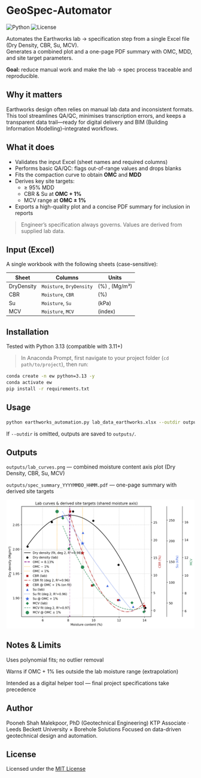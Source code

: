 # GeoSpec-Automator
![Python](https://img.shields.io/badge/Python-3.11%2B-blue) ![License](https://img.shields.io/badge/License-MIT-green)

Automates the Earthworks lab → specification step from a single Excel file (Dry Density, CBR, Su, MCV).  
Generates a combined plot and a one-page PDF summary with OMC, MDD, and site target parameters.

**Goal:** reduce manual work and make the lab → spec process traceable and reproducible.

## Why it matters
Earthworks design often relies on manual lab data and inconsistent formats. This tool streamlines QA/QC, minimises transcription errors, and keeps a transparent data trail—ready for digital delivery and BIM (Building Information Modelling)–integrated workflows.



## What it does
- Validates the input Excel (sheet names and required columns)
- Performs basic QA/QC: flags out-of-range values and drops blanks
- Fits the compaction curve to obtain **OMC** and **MDD**
- Derives key site targets:
  - ≥ 95% MDD
  - CBR & Su at **OMC + 1%**
  - MCV range at **OMC ± 1%**
- Exports a high-quality plot and a concise PDF summary for inclusion in reports

> Engineer’s specification always governs. Values are derived from supplied lab data.



## Input (Excel)
A single workbook with the following sheets (case-sensitive):

| Sheet        | Columns                     | Units       |
|---------------|-----------------------------|-------------|
| DryDensity    | `Moisture`, `DryDensity`    | (%) , (Mg/m³) |
| CBR           | `Moisture`, `CBR`           | (%)          |
| Su            | `Moisture`, `Su`            | (kPa)        |
| MCV           | `Moisture`, `MCV`           | (index)      |



## Installation
Tested with Python 3.13 (compatible with 3.11+)

> In Anaconda Prompt, first navigate to your project folder (`cd path/to/project`), then run:

```bash
conda create -n ew python=3.13 -y
conda activate ew
pip install -r requirements.txt
```

## Usage
```bash
python earthworks_automation.py lab_data_earthworks.xlsx --outdir outputs
```
If `--outdir` is omitted, outputs are saved to `outputs/`.



## Outputs
`outputs/lab_curves.png` — combined moisture content axis plot (Dry Density, CBR, Su, MCV)

`outputs/spec_summary_YYYYMMDD_HHMM.pdf` — one-page summary with derived site targets

<p align="center"> <img src="outputs/lab_curves.png" width="700"> </p>

## Notes & Limits
Uses polynomial fits; no outlier removal

Warns if OMC + 1% lies outside the lab moisture range (extrapolation)

Intended as a digital helper tool — final project specifications take precedence

## Author
Pooneh Shah Malekpoor, PhD (Geotechnical Engineering)
KTP Associate · Leeds Beckett University × Borehole Solutions
Focused on data-driven geotechnical design and automation.

## License
Licensed under the [MIT License](LICENSE)


